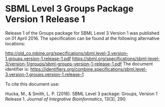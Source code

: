 # SBML Level 3 Groups Package Version 1 Release 1
Release 1 of the Groups package for SBML Level 3 Version 1 was published on 01 April 2016. The specification can be found at the following alternative locations:

http://old_co.mbine.org/specifications/sbml.level-3.version-1.groups.version-1.release-1.pdf
https://sbml.org/specifications/sbml-level-3/version-1/groups/sbml-groups-version-1-release-1.pdf
The document identifier is: https://identifiers.org/combine.specifications/sbml.level-3.version-1.groups.version-1.release-1

To cite this document use:

Hucka, M., & Smith, L. P. (2016). SBML Level 3 package: Groups, Version 1 Release 1. _Journal of Integrative Bioinformatics_, 13(3), 290.